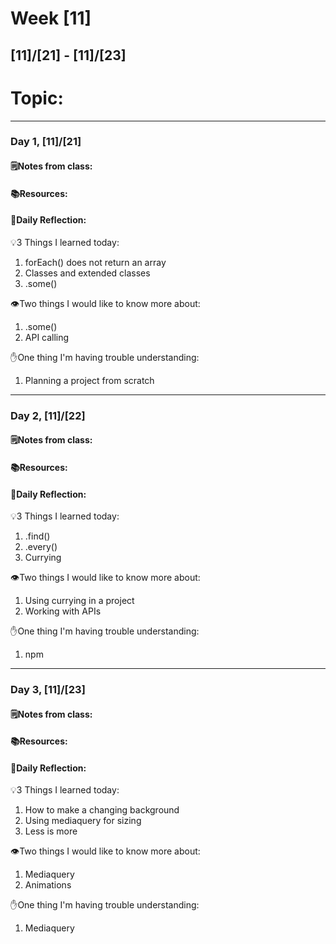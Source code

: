 # Week [11]
## [11]/[21] - [11]/[23]

# Topic:

___

### Day 1, [11]/[21]

#### 🗒️Notes from class:

#### 📚Resources:


#### 💭Daily Reflection:

💡3 Things I learned today:
1. forEach() does not return an array
2. Classes and extended classes
3. .some()

👁️Two things I would like to know more about:
1. .some()
2. API calling

✋One thing I'm having trouble understanding:
1. Planning a project from scratch


___

### Day 2, [11]/[22] 

#### 🗒️Notes from class:

#### 📚Resources:


#### 💭Daily Reflection:

💡3 Things I learned today:
1. .find()
2. .every()
3. Currying

👁️Two things I would like to know more about:
1. Using currying in a project
2. Working with APIs

✋One thing I'm having trouble understanding:
1. npm

___

### Day 3, [11]/[23]
#### 🗒️Notes from class:

#### 📚Resources:


#### 💭Daily Reflection:

💡3 Things I learned today:
1. How to make a changing background
2. Using mediaquery for sizing
3. Less is more

👁️Two things I would like to know more about:
1. Mediaquery
2. Animations

✋One thing I'm having trouble understanding:
1. Mediaquery
 


